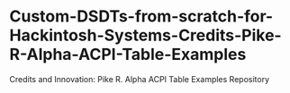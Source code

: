 # Custom-DSDTs-from-scratch-for-Hackintosh-Systems-Credits-Pike-R-Alpha-ACPI-Table-Examples
Credits and Innovation:  Pike R. Alpha ACPI Table Examples Repository
